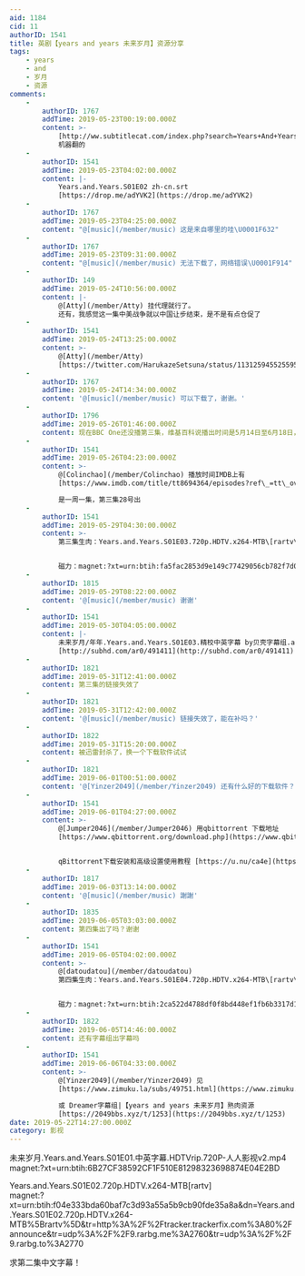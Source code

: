 ```yaml
---
aid: 1184
cid: 11
authorID: 1541
title: 英剧【years and years 未来岁月】资源分享
tags:
    - years
    - and
    - 岁月
    - 资源
comments:
    -
        authorID: 1767
        addTime: 2019-05-23T00:19:00.000Z
        content: >-
            [http://ww.subtitlecat.com/index.php?search=Years+And+Years](http://ww.subtitlecat.com/index.php?search=Years+And+Years)
            机器翻的
    -
        authorID: 1541
        addTime: 2019-05-23T04:02:00.000Z
        content: |-
            Years.and.Years.S01E02 zh-cn.srt  
            [https://drop.me/adYVK2](https://drop.me/adYVK2)
    -
        authorID: 1767
        addTime: 2019-05-23T04:25:00.000Z
        content: "@[music](/member/music) 这是来自哪里的哇\U0001F632"
    -
        authorID: 1767
        addTime: 2019-05-23T09:31:00.000Z
        content: "@[music](/member/music) 无法下载了，网络错误\U0001F914"
    -
        authorID: 149
        addTime: 2019-05-24T10:56:00.000Z
        content: |-
            @[Atty](/member/Atty) 挂代理就行了。  
            还有，我感觉这一集中美战争就以中国让步结束，是不是有点仓促了
    -
        authorID: 1541
        addTime: 2019-05-24T13:25:00.000Z
        content: >-
            @[Atty](/member/Atty)
            [https://twitter.com/HarukazeSetsuna/status/1131259455255957504](https://twitter.com/HarukazeSetsuna/status/1131259455255957504)
    -
        authorID: 1767
        addTime: 2019-05-24T14:34:00.000Z
        content: '@[music](/member/music) 可以下载了，谢谢。'
    -
        authorID: 1796
        addTime: 2019-05-26T01:46:00.000Z
        content: 现在BBC One还没播第三集，维基百科说播出时间是5月14日至6月18日，看样子是一周播一集。
    -
        authorID: 1541
        addTime: 2019-05-26T04:23:00.000Z
        content: >-
            @[Colinchao](/member/Colinchao) 播放时间IMDB上有
            [https://www.imdb.com/title/tt8694364/episodes?ref\_=tt\_ov\_epl](https://www.imdb.com/title/tt8694364/episodes?ref_=tt_ov_epl)  

            是一周一集，第三集28号出
    -
        authorID: 1541
        addTime: 2019-05-29T04:30:00.000Z
        content: >-
            第三集生肉：Years.and.Years.S01E03.720p.HDTV.x264-MTB\[rartv\]


            磁力：magnet:?xt=urn:btih:fa5fac2853d9e149c77429056cb782f7d0d9074e&dn=Years.and.Years.S01E03.720p.HDTV.x264-MTB%5Brartv%5D&tr=http%3A%2F%2Ftracker.trackerfix.com%3A80%2Fannounce&tr=udp%3A%2F%2F9.rarbg.me%3A2760&tr=udp%3A%2F%2F9.rarbg.to%3A2780
    -
        authorID: 1815
        addTime: 2019-05-29T08:22:00.000Z
        content: '@[music](/member/music) 谢谢'
    -
        authorID: 1541
        addTime: 2019-05-30T04:05:00.000Z
        content: |-
            未来岁月/年年.Years.and.Years.S01E03.精校中英字幕 by贝壳字幕组.ass  
            [http://subhd.com/ar0/491411](http://subhd.com/ar0/491411)
    -
        authorID: 1821
        addTime: 2019-05-31T12:41:00.000Z
        content: 第三集的链接失效了
    -
        authorID: 1821
        addTime: 2019-05-31T12:42:00.000Z
        content: '@[music](/member/music) 链接失效了，能在补吗？'
    -
        authorID: 1822
        addTime: 2019-05-31T15:20:00.000Z
        content: 被迅雷封杀了，换一个下载软件试试
    -
        authorID: 1821
        addTime: 2019-06-01T00:51:00.000Z
        content: '@[Yinzer2049](/member/Yinzer2049) 还有什么好的下载软件？'
    -
        authorID: 1541
        addTime: 2019-06-01T04:27:00.000Z
        content: >-
            @[Jumper2046](/member/Jumper2046) 用qbittorrent 下载地址
            [https://www.qbittorrent.org/download.php](https://www.qbittorrent.org/download.php)


            qBittorrent下载安装和高级设置使用教程 [https://u.nu/ca4e](https://u.nu/ca4e)
    -
        authorID: 1817
        addTime: 2019-06-03T13:14:00.000Z
        content: '@[music](/member/music) 謝謝'
    -
        authorID: 1835
        addTime: 2019-06-05T03:03:00.000Z
        content: 第四集出了吗？谢谢
    -
        authorID: 1541
        addTime: 2019-06-05T04:02:00.000Z
        content: >-
            @[datoudatou](/member/datoudatou)
            第四集生肉：Years.and.Years.S01E04.720p.HDTV.x264-MTB\[rartv\]


            磁力：magnet:?xt=urn:btih:2ca522d4788df0f8bd448ef1fb6b3317d1896e8c&dn=Years.and.Years.S01E04.720p.HDTV.x264-MTB%5Brartv%5D&tr=http%3A%2F%2Ftracker.trackerfix.com%3A80%2Fannounce&tr=udp%3A%2F%2F9.rarbg.me%3A2790&tr=udp%3A%2F%2F9.rarbg.to%3A2730
    -
        authorID: 1822
        addTime: 2019-06-05T14:46:00.000Z
        content: 还有字幕组出字幕吗
    -
        authorID: 1541
        addTime: 2019-06-06T04:33:00.000Z
        content: >-
            @[Yinzer2049](/member/Yinzer2049) 见
            [https://www.zimuku.la/subs/49751.html](https://www.zimuku.la/subs/49751.html)  

            或 Dreamer字幕组|【years and years 未来岁月】熟肉资源
            [https://2049bbs.xyz/t/1253](https://2049bbs.xyz/t/1253)
date: 2019-05-22T14:27:00.000Z
category: 影视
---
```


未来岁月.Years.and.Years.S01E01.中英字幕.HDTVrip.720P-人人影视v2.mp4  
magnet:?xt=urn:btih:6B27CF38592CF1F510E81298323698874E04E2BD

Years.and.Years.S01E02.720p.HDTV.x264-MTB\[rartv\]  
magnet:?xt=urn:btih:f04e333bda60baf7c3d93a55a5b9cb90fde35a8a&dn=Years.and.Years.S01E02.720p.HDTV.x264-MTB%5Brartv%5D&tr=http%3A%2F%2Ftracker.trackerfix.com%3A80%2Fannounce&tr=udp%3A%2F%2F9.rarbg.me%3A2760&tr=udp%3A%2F%2F9.rarbg.to%3A2770

求第二集中文字幕！
